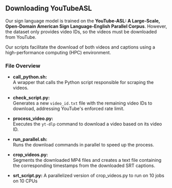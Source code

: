 ## Downloading YouTubeASL

Our sign language model is trained on the **YouTube-ASL: A Large-Scale, Open-Domain American Sign Language-English Parallel Corpus**. However, the dataset only provides video IDs, so the videos must be downloaded from YouTube.

Our scripts facilitate the download of both videos and captions using a high-performance computing (HPC) environment.

### File Overview

- **call_python.sh:**  
  A wrapper that calls the Python script responsible for scraping the videos.

- **check_script.py:**  
  Generates a new `video_id.txt` file with the remaining video IDs to download, addressing YouTube's enforced rate limit.

- **process_video.py:**  
  Executes the `yt-dlp` command to download a video based on its video ID.

- **run_parallel.sh:**  
  Runs the download commands in parallel to speed up the process.

- **crop_videos.py:**  
  Segments the downloaded MP4 files and creates a text file containing the corresponding timestamps from the downloaded SRT captions.

- **srt_script.py:**
  A parallelized version of crop_videos.py to run on 10 jobs on 10 CPUs 